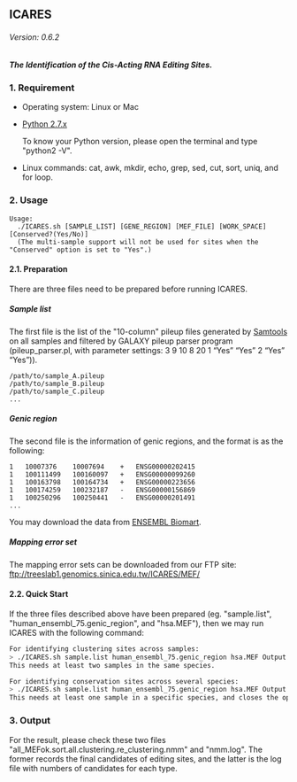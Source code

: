 ## ICARES
###### Version: 0.6.2
##### The Identification of the Cis-Acting RNA Editing Sites.

### 1. Requirement
- Operating system: Linux or Mac 
- [Python 2.7.x](https://www.python.org/downloads/)

    To know your Python version, please open the terminal and type "python2 -V".

- Linux commands: cat, awk, mkdir, echo, grep, sed, cut, sort, uniq, and for loop.


### 2. Usage
```
Usage:
  ./ICARES.sh [SAMPLE_LIST] [GENE_REGION] [MEF_FILE] [WORK_SPACE] [Conserved?(Yes/No)]
  (The multi-sample support will not be used for sites when the "Conserved" option is set to "Yes".)
```

#### 2.1. Preparation
There are three files need to be prepared before running ICARES.
##### Sample list
The first file is the list of the "10-column" pileup files generated by [Samtools](http://www.htslib.org/) on all samples and filtered by GALAXY pileup parser program (pileup_parser.pl, with parameter settings: 3 9 10 8 20 1 “Yes” “Yes” 2 “Yes” “Yes”)).
```
/path/to/sample_A.pileup
/path/to/sample_B.pileup
/path/to/sample_C.pileup
...
```

##### Genic region
The second file is the information of genic regions, and the format is as the following:
```
1   10007376    10007694    +   ENSG00000202415
1   100111499   100160097   +   ENSG00000099260
1   100163798   100164734   +   ENSG00000223656
1   100174259   100232187   -   ENSG00000156869
1   100250296   100250441   -   ENSG00000201491
...
```
You may download the data from [ENSEMBL Biomart](http://www.ensembl.org/index.html).

##### Mapping error set
The mapping error sets can be downloaded from our FTP site: ftp://treeslab1.genomics.sinica.edu.tw/ICARES/MEF/

#### 2.2. Quick Start
If the three files described above have been prepared (eg. "sample.list", "human\_ensembl\_75.genic\_region", and "hsa.MEF"),
then we may run ICARES with the following command:

```bash
For identifying clustering sites across samples:
> ./ICARES.sh sample.list human_ensembl_75.genic_region hsa.MEF Output "No"
This needs at least two samples in the same species.

For identifying conservation sites across several species:
> ./ICARES.sh sample.list human_ensembl_75.genic_region hsa.MEF Output "Yes"
This needs at least one sample in a specific species, and closes the option of multi-samples support for sites. User should get the list from final results, and compare the editing sites between different species by transforming the coordinates to the same species.
```

### 3. Output
For the result, please check these two files "all\_MEFok.sort.all.clustering.re\_clustering.nmm" and "nmm.log".
The former records the final candidates of editing sites, and the latter is the log file with numbers of candidates for each type.




